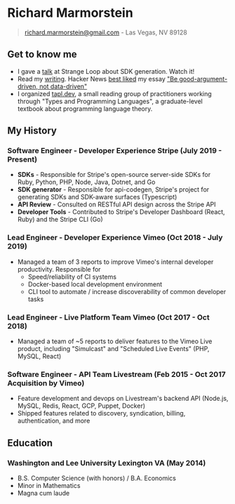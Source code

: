 # Richard Marmorstein

> richard.marmorstein@gmail.com -
> Las Vegas, NV 89128

## Get to know me

* I gave a [talk](https://thestrangeloop.com/2021/artisanal-machine-generated-api-libraries.html) at Strange Loop about SDK generation. Watch it!
* Read my [writing](https://twitchard.github.io). Hacker News [best liked](https://news.ycombinator.com/item?id=32651763) my essay ["Be good-argument-driven, not data-driven"](http://twitchard.github.io/posts/2022-08-26-metrics-schmetrics.html)
* I organized [tapl.dev](https://tapl.dev), a small reading group of practitioners working through "Types and Programming Languages", a graduate-level textbook about programming language theory.

## My History

### Software Engineer - Developer Experience <right>Stripe (July 2019 - Present)</right>
  - **SDKs** - Responsible for Stripe's open-source server-side SDKs for Ruby, Python, PHP, Node, Java, Dotnet, and Go
  - **SDK generator** - Responsible for api-codegen, Stripe's project for generating SDKs and SDK-aware surfaces (Typescript)
  - **API Review** - Consulted on RESTful API design across the Stripe API
  - **Developer Tools** - Contributed to Stripe's Developer Dashboard (React, Ruby) and the Stripe CLI (Go)

### Lead Engineer - Developer Experience <right>Vimeo (Oct 2018 - July 2019)</right>
  - Managed a team of 3 reports to improve Vimeo's internal
    developer productivity. Responsible for
      * Speed/reliability of CI systems
      * Docker-based local development environment
      * CLI tool to automate / increase discoverability of common developer tasks

### Lead Engineer - Live Platform Team <right>Vimeo (Oct 2017 - Oct 2018)</right>
  - Managed a team of ~5 reports to deliver features to the Vimeo Live product, including "Simulcast" and "Scheduled Live Events" (PHP, MySQL, React)

### Software Engineer - API Team <right>Livestream (Feb 2015 - Oct 2017 Acquisition by Vimeo) 
  - Feature development and devops on Livestream's backend API (Node.js, MySQL, Redis, React, GCP, Puppet, Docker)
  - Shipped features related to discovery, syndication, billing, authentication, and more

## Education

### Washington and Lee University <right>Lexington VA (May 2014)</right>

- B.S. Computer Science (with honors) / B.A. Economics
- Minor in Mathematics
- Magna cum laude
